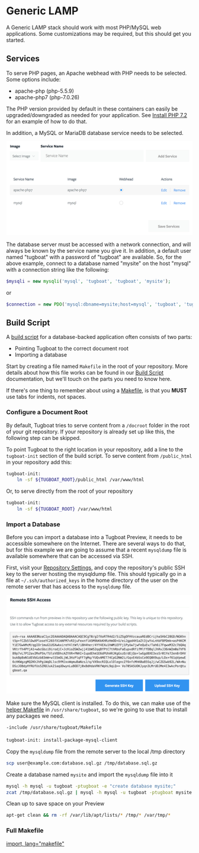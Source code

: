# Generic LAMP

A Generic LAMP stack should work with most PHP/MySQL web applications. Some
customizations may be required, but this should get you started.

## Services

To serve PHP pages, an Apache webhead with PHP needs to be selected. Some
options include:

* apache-php (php-5.5.9)
* apache-php7 (php-7.0.26)

The PHP version provided by default in these containers can easily be
upgraded/downgraded as needed for your application. See
[Install PHP 7.2](../../features/install-php72/index.md) for an example of how
to do that.

In addition, a MySQL or MariaDB database service needs to be selected.

![Generic LAMP: Services](_images/lamp-services.png)

The database server must be accessed with a network connection, and will always
be known by the service name you give it. In addition, a default user named
"tugboat" with a password of "tugboat" are available. So, for the above example,
connect to a database named "mysite" on the host "mysql" with a connection
string like the following:

```php
$mysqli = new mysqli('mysql', 'tugboat', 'tugboat', 'mysite');
```

or

```php
$connection = new PDO('mysql:dbname=mysite;host=mysql', 'tugboat', 'tugboat');
```

## Build Script

A [build script](../../../../build-script/index.md) for a database-backed
application often consists of two parts:

* Pointing Tugboat to the correct document root
* Importing a database

Start by creating a file named `Makefile` in the root of your repository. More
details about how this file works can be found in our
[Build Script](../../../../build-script/index.md) documentation, but we'll touch
on the parts you need to know here.

If there's one thing to remember about using a
[Makefile](https://www.gnu.org/software/make/), is that you **MUST** use tabs
for indents, not spaces.

### Configure a Document Root

By default, Tugboat tries to serve content from a `/docroot` folder in the root
of your git repository. If your repository is already set up like this, the
following step can be skipped.

To point Tugboat to the right location in your repository, add a line to the
`tugboat-init` section of the build script. To serve content from `/public_html`
in your repository add this:

```sh
tugboat-init:
    ln -sf ${TUGBOAT_ROOT}/public_html /var/www/html
```

Or, to serve directly from the root of your repository

```sh
tugboat-init:
    ln -sf ${TUGBOAT_ROOT} /var/www/html
```

### Import a Database

Before you can import a database into a Tugboat Preview, it needs to be
accessible somewhere on the Internet. There are several ways to do that, but for
this example we are going to assume that a recent `mysqldump` file is available
somewhere that can be accessed via SSH.

First, visit your
[Repository Settings](../../../../dashboard/repositories/index.md), and copy the
repository's public SSH key to the server hosting the mysqldump file. This
should typically go in a file at `~/.ssh/authorized_keys` in the home directory
of the user on the remote server that has access to the `mysqldump` file.

![Repository Public SSH Key](../_images/repo-public-key.png)

Make sure the MySQL client is installed. To do this, we can make use of the
[helper Makefile](../../../../build-script/helper-makefile/index.md) in
`/usr/share/tugboat`, so we're going to use that to install any packages we
need.

```sh
-include /usr/share/tugboat/Makefile

tugboat-init: install-package-mysql-client
```

Copy the `mysqldump` file from the remote server to the local /tmp directory

```sh
scp user@example.com:database.sql.gz /tmp/database.sql.gz
```

Create a database named `mysite` and import the `mysqldump` file into it

```sh
mysql -h mysql -u tugboat -ptugboat -e "create database mysite;"
zcat /tmp/database.sql.gz | mysql -h mysql -u tugboat -ptugboat mysite
```

Clean up to save space on your Preview

```sh
apt-get clean && rm -rf /var/lib/apt/lists/* /tmp/* /var/tmp/*
```

### Full Makefile

[import, lang="makefile"](Makefile)
